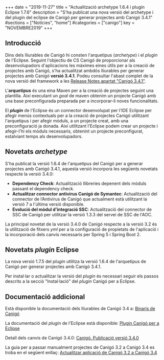 +++
date        = "2019-11-27"
title       = "Actualització archetype 1.6.4 i plugin Eclipse 1.7.6"
description = "S'ha publicat una nova versió del archetype i del plugin del eclipse de Canigó per generar projectes amb Canigó 3.4.1"
#sections    = ["Notícies", "home"]
#categories  = ["canigo"]
key         = "NOVEMBRE2019"
+++

## Introducció

Dins dels lliurables de Canigó hi consten l'arquetipus (_archetype_) i el _plugin_ de l'Eclipse. Seguint l'objectiu de CS Canigó de proporcionar als desenvolupadors d'aplicacions les màximes eines útils per a la creació de projectes amb Canigó, s'ha actualitzat ambdós lliurables per generar projectes amb Canigó **versió 3.4.1**. Podeu consultar l'abast complet de la nova versió del framework a les [Release Notes apartat "Canigó 3.4.1"](/canigo-download-related/release-notes-canigo-34).

L'**arquetipus** és una eina Maven per a la creació de projectes seguint una plantilla. Així executant un _goal_ de maven obtenim un projecte Canigó amb una base preconfigurada preparada per a incorporar-li noves funcionalitats.

El **_plugin_** de l'Eclipse és un connector desenvolupat per l'IDE Eclipse per afegir menús contextuals per a la creació de projectes Canigó utilitzant l'arquetipus i per afegir mòduls, a un projecte creat, amb una preconfiguració ja donada. Així utilitzant l'Eclipse podem crear un projecte i afegir-l'hi els mòduls necessaris, obtenint un projecte preconfigurat, estalviant temps als desenvolupadors.

## Novetats _archetype_

S'ha publicat la versió 1.6.4 de l'arquetipus del Canigó per a generar projectes amb Canigó 3.4.1, aquesta versió incorpora les següents novetats respecte la versió 3.4.0:

- **Dependency Check**: Actualització llibreries depenent dels mòduls passant el dependency check.
- **Actualitzar connector antivirus Canigó de Symantec**: Actualització del connector de l’Antivirus de Canigó que actualment està utilitzant la versió 7 a l'última versió disponible.
- **Evolució del mòdul d’integració SSC**: Actualització del connector de SSC de Canigó per utilitzar la versió 1.3.3 del servei de SSC de l'AOC.

La principal novetat de la versió 3.4.0 de Canigó respecte a la versió 3.2 és la utilització de fitxers _yml_ per a la configuració de propietats de l'aplicació i la incorporació dels canvis necessaris per Spring 5 i Spring Boot 2.

## Novetats _plugin_ Eclipse

La nova versió 1.7.5 del _plugin_ utilitza la versió 1.6.4 de l'arquetipus de Canigó per generar projectes amb Canigó 3.4.1.

Per instal·lar o actualitzar la versió del _plugin_ és necessari seguir els passos descrits a la secció "Instal·lació" del _plugin_ Canigó per a Eclipse.

## Documentació addicional

Està disponible la documentació dels lliurables de Canigó 3.4 a: [Binaris de Canigó](/canigo/download/)

La documentació del _plugin_ de l'Eclipse està disponible: [Plugin Canigó per a Eclipse](/canigo-download-related/plugin-canigo/)

Detall dels canvis de Canigó 3.4.0: [Canigó. Publicació versió 3.4.0](/noticies/2019-03-29-actualitzacio-canigo-3_4_0/)

La guia per a passar manualment projectes de Canigó 3.2 a Canigó 3.4 es troba en el següent enllaç: [Actualitzar aplicació de Canigó 3.2 a Canigó 3.4](/howtos/2019-03-Howto-Actualitzacio_Canigo3_2_Canigo3_4/)
